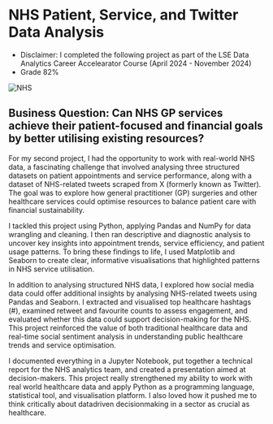 # NHS Patient, Service, and Twitter Data Analysis

- Disclaimer: I completed the following project as part of the LSE Data Analytics Career Accelearator Course (April 2024 - November 2024)
- Grade 82%

![NHS](https://github.com/user-attachments/assets/61cab10c-e8ca-4234-9487-b312853b0fa5)




## Business Question: Can NHS GP services achieve their patient-focused and financial goals by better utilising existing resources?

For my second project, I had the opportunity to work with real-world NHS data, a fascinating challenge that involved analysing three structured datasets on patient appointments and service performance, along with a dataset of NHS-related tweets scraped from X (formerly known as Twitter). The goal was to explore how general practitioner (GP) surgeries and other healthcare services could optimise resources to balance patient care with financial sustainability.

I tackled this project using Python, applying Pandas and NumPy for data wrangling and cleaning. I then ran descriptive and diagnostic analysis to uncover key insights into appointment trends, service efficiency, and patient usage patterns. To bring these findings to life, I used Matplotlib and Seaborn to create clear, informative visualisations that highlighted patterns in NHS service utilisation.

In addition to analysing structured NHS data, I explored how social media data could offer additional insights by analysing NHS-related tweets using Pandas and Seaborn. I extracted and visualised top healthcare hashtags (#), examined retweet and favourite counts to assess engagement, and evaluated whether this data could support decision-making for the NHS. This project reinforced the value of both traditional healthcare data and real-time social sentiment analysis in understanding public healthcare trends and service optimisation.

I documented everything in a Jupyter Notebook, put together a technical report for the NHS analytics team, and created a presentation aimed at decision-makers. This project really strengthened my ability to work with real world healthcare data and apply Python as a programming language, statistical tool, and visualisation platform. I also loved how it pushed me to think critically about datadriven decisionmaking in a sector as crucial as healthcare.

